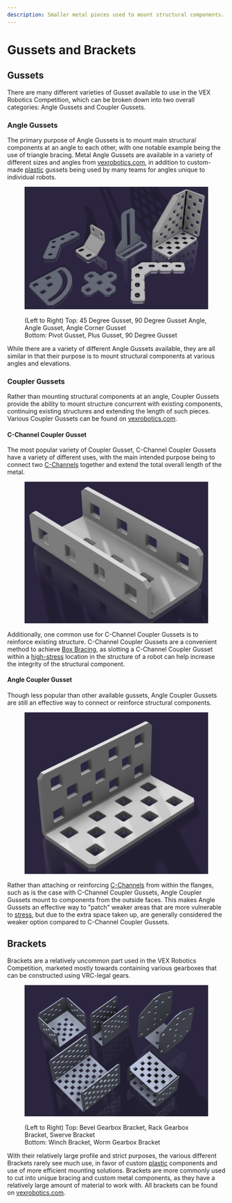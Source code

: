 ```yaml
---
description: Smaller metal pieces used to mount structural components.
---
```


# Gussets and Brackets

## Gussets

There are many different varieties of Gusset available to use in the VEX Robotics Competition, which can be broken down into two overall categories: Angle Gussets and Coupler Gussets.

### Angle Gussets

The primary purpose of Angle Gussets is to mount main structural components at an angle to each other, with one notable example being the use of triangle bracing. Metal Angle Gussets are available in a variety of different sizes and angles from [vexrobotics.com](https://www.vexrobotics.com/gussets.html), in addition to custom-made [plastic](broken-reference) gussets being used by many teams for angles unique to individual robots.

<figure><img src="../../../.gitbook/assets/image (274).png" alt=""><figcaption><p>(Left to Right) Top: 45 Degree Gusset, 90 Degree Gusset Angle, Angle Gusset, Angle Corner Gusset<br>Bottom: Pivot Gusset, Plus Gusset, 90 Degree Gusset</p></figcaption></figure>

While there are a variety of different Angle Gussets available, they are all similar in that their purpose is to mount structural components at various angles and elevations.

### Coupler Gussets

Rather than mounting structural components at an angle, Coupler Gussets provide the ability to mount structure concurrent with existing components, continuing existing structures and extending the length of such pieces. Various Coupler Gussets can be found on [vexrobotics.com](https://www.vexrobotics.com/gussets.html).

#### C-Channel Coupler Gusset

The most popular variety of Coupler Gusset, C-Channel Coupler Gussets have a variety of different uses, with the main intended purpose being to connect two [C-Channels](./) together and extend the total overall length of the metal.&#x20;

<figure><img src="../../../.gitbook/assets/image (267).png" alt=""><figcaption></figcaption></figure>

Additionally, one common use for C-Channel Coupler Gussets is to reinforce existing structure. C-Channel Coupler Gussets are a convenient method to achieve [Box Bracing](../../misc.-vex-parts.md), as slotting a C-Channel Coupler Gusset within a [high-stress](../../design-fundamentals/internal-forces-stress.md) location in the structure of a robot can help increase the integrity of the structural component.

#### Angle Coupler Gusset

Though less popular than other available gussets, Angle Coupler Gussets are still an effective way to connect or reinforce structural components.&#x20;

<figure><img src="../../../.gitbook/assets/image (266).png" alt=""><figcaption></figcaption></figure>

Rather than attaching or reinforcing [C-Channels](c-channels-and-angles.md) from within the flanges, such as is the case with C-Channel Coupler Gussets, Angle Coupler Gussets mount to components from the outside faces. This makes Angle Gussets an effective way to "patch" weaker areas that are more vulnerable to [stress](../../design-fundamentals/internal-forces-stress.md), but due to the extra space taken up, are generally considered the weaker option compared to C-Channel Coupler Gussets.

## Brackets

Brackets are a relatively uncommon part used in the VEX Robotics Competition, marketed mostly towards containing various gearboxes that can be constructed using VRC-legal gears.&#x20;

<figure><img src="../../../.gitbook/assets/image (277).png" alt=""><figcaption><p>(Left to Right) Top: Bevel Gearbox Bracket, Rack Gearbox Bracket, Swerve Bracket<br>Bottom: Winch Bracket, Worm Gearbox Bracket</p></figcaption></figure>

With their relatively large profile and strict purposes, the various different Brackets rarely see much use, in favor of custom [plastic](broken-reference) components and use of more efficient mounting solutions. Brackets are more commonly used to cut into unique bracing and custom metal components, as they have a relatively large amount of material to work with. All brackets can be found on [vexrobotics.com](https://www.vexrobotics.com/advanced-gearbox-brackets.html).
